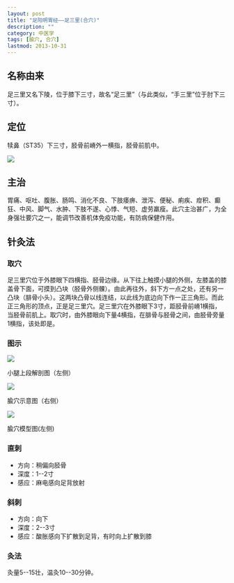 ```yaml
---
layout: post
title: "足阳明胃经——足三里(合穴)"
description: ""
category: 中医学
tags: [腧穴, 合穴]
lastmod: 2013-10-31
---
```


## 名称由来

足三里又名下陵，位于膝下三寸，故名“足三里”（与此类似，“手三里”位于肘下三寸）。

## 定位

犊鼻（ST35）下三寸，胫骨前嵴外一横指，胫骨前肌中。


![](images/TCM/channels/ST35-40.png)

## 主治

胃痛、呕吐、腹胀、肠鸣、消化不良、下肢痿痹、泄泻、便秘、痢疾、疳积、癫狂、中风、脚气、水肿、下肢不遂、心悸、气短、虚劳羸瘦。此穴主治甚广，为全身强壮要穴之一，能调节改善机体免疫功能，有防病保健作用。



## 针灸法

### 取穴

足三里穴位于外膝眼下四横指、胫骨边缘。从下往上触摸小腿的外侧，左膝盖的膝盖骨下面，可摸到凸块（胫骨外侧髁）。由此再往外，斜下方一点之处，还有另一凸块（腓骨小头）。这两块凸骨以线连结，以此线为底边向下作一正三角形。而此正三角形的顶点，正是足三里穴。足三里穴在外膝眼下3寸，距胫骨前嵴1横指，当胫骨前肌上。取穴时，由外膝眼向下量4横指，在腓骨与胫骨之间，由胫骨旁量1横指，该处即是。

### 图示

![](images/TCM/topography/upper_crus.png)

小腿上段解剖图（左侧）

![](images/TCM/acupoint/ST36.png)

腧穴示意图（右侧）

![](images/TCM/acupoint/ST36_model.jpg)

腧穴模型图(左侧)

### 直刺

- 方向：稍偏向胫骨
- 深度：1--2寸
- 感应：麻电感向足背放射

### 斜刺

- 方向：向下
- 深度：2--3寸
- 感应：酸胀感向下扩散到足背，有时向上扩散到膝



### 灸法

灸量5--15壮，温灸10--30分钟。

